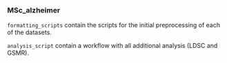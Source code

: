 ### MSc_alzheimer

``formatting_scripts`` contain the scripts for the initial preprocessing of each of the datasets.

``analysis_script`` contain a workflow with all additional analysis (LDSC and GSMR). 
